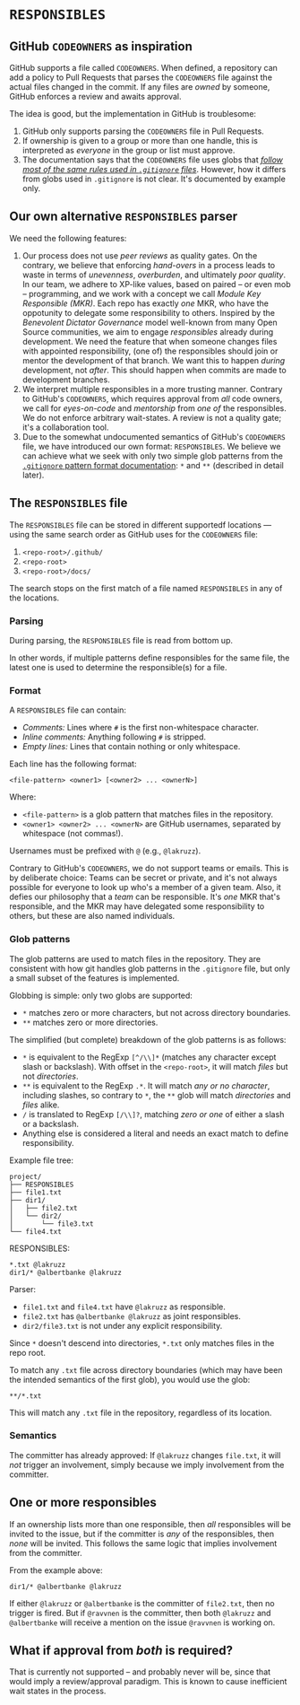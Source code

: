 # `RESPONSIBLES`

## GitHub `CODEOWNERS` as inspiration

GitHub supports a file called `CODEOWNERS`. When defined, a repository can add a policy to Pull Requests that parses the `CODEOWNERS` file against the actual files changed in the commit. If any files are _owned_ by someone, GitHub enforces a review and awaits approval.

The idea is good, but the implementation in GitHub is troublesome:

1. GitHub only supports parsing the `CODEOWNERS` file in Pull Requests.
2. If ownership is given to a group or more than one handle, this is interpreted as _everyone_ in the group or list must approve.
3. The documentation says that the `CODEOWNERS` file uses globs that [_follow most of the same rules used in `.gitignore` files_](https://docs.github.com/en/repositories/managing-your-repositorys-settings-and-features/customizing-your-repository/about-code-owners#codeowners-syntax). However, how it differs from globs used in `.gitignore` is not clear. It's documented by example only.

## Our own alternative `RESPONSIBLES` parser

We need the following features:

1. Our process does not use _peer reviews_ as quality gates. On the contrary, we believe that enforcing _hand-overs_ in a process leads to waste in terms of _unevenness_, _overburden_, and ultimately _poor quality_. In our team, we adhere to XP-like values, based on paired – or even mob – programming, and we work with a concept we call _Module Key Responsible (MKR)_. Each repo has exactly _one_ MKR, who have the oppotunity to delegate some responsibility to others. Inspired by the _Benevolent Dictator Governance_ model well-known from many Open Source communities, we aim to engage _responsibles_ already during development. We need the feature that when someone changes files with appointed responsibility, (one of) the responsibles should join or mentor the development of that branch. We want this to happen _during_ development, not _after_. This should happen when commits are made to development branches.
2. We interpret multiple responsibles in a more trusting manner. Contrary to GitHub's `CODEOWNERS`, which requires approval from _all_ code owners, we call for _eyes-on-code_ and _mentorship_ from _one of_ the responsibles. We do not enforce arbitrary wait-states. A review is not a quality gate; it's a collaboration tool.
3. Due to the somewhat undocumented semantics of GitHub's `CODEOWNERS` file, we have introduced our own format: `RESPONSIBLES`. We believe we can achieve what we seek with only two simple glob patterns from the [`.gitignore` pattern format documentation](https://git-scm.com/docs/gitignore#_pattern_format): `*` and `**` (described in detail later).

## The `RESPONSIBLES` file

The `RESPONSIBLES` file can be stored in different supportedf locations — using the same search order as GitHub uses for the `CODEOWNERS` file:

1. `<repo-root>/.github/`
2. `<repo-root>`
3. `<repo-root>/docs/`

The search stops on the first match of a file named `RESPONSIBLES` in any of the locations.

### Parsing

During parsing, the `RESPONSIBLES` file is read from bottom up.

In other words, if multiple patterns define responsibles for the same file, the latest one is used to determine the responsible(s) for a file.

### Format

A `RESPONSIBLES` file can contain:

- _Comments:_ Lines where `#` is the first non-whitespace character.
- _Inline comments:_ Anything following `#` is stripped.
- _Empty lines:_ Lines that contain nothing or only whitespace.

Each line has the following format:

```
<file-pattern> <owner1> [<owner2> ... <ownerN>]
```

Where:

- `<file-pattern>` is a glob pattern that matches files in the repository.
- `<owner1> <owner2> ... <ownerN>` are GitHub usernames, separated by whitespace (not commas!).

Usernames must be prefixed with `@` (e.g., `@lakruzz`).

Contrary to GitHub's `CODEOWNERS`, we do not support teams or emails. This is by deliberate choice: Teams can be secret or private, and it's not always possible for everyone to look up who's a member of a given team. Also, it defies our philosophy that a _team_ can be responsible. It's _one_ MKR that's responsible, and the MKR may have delegated some responsibility to others, but these are also named individuals.

### Glob patterns

The glob patterns are used to match files in the repository. They are consistent with how git handles glob patterns in the `.gitignore` file, but only a small subset of the features is implemented.

Globbing is simple: only two globs are supported:

- `*` matches zero or more characters, but not across directory boundaries.
- `**` matches zero or more directories.

The simplified (but complete) breakdown of the glob patterns is as follows:

- `*` is equivalent to the RegExp `[^/\\]*` (matches any character except slash or backslash). With offset in the `<repo-root>`, it will match _files_ but not _directories_.
- `**` is equivalent to the RegExp `.*`. It will match _any or no character_, including slashes, so contrary to `*`, the `**` glob will match _directories_ and _files_ alike.
- `/` is translated to RegExp `[/\\]?`, matching _zero or one_ of either a slash or a backslash.
- Anything else is considered a literal and needs an exact match to define responsibility.

Example file tree:

```
project/
├── RESPONSIBLES
├── file1.txt
├── dir1/
│   ├── file2.txt
│   └── dir2/
│       └── file3.txt
└── file4.txt
```

RESPONSIBLES:

```
*.txt @lakruzz
dir1/* @albertbanke @lakruzz
```

Parser:

- `file1.txt` and `file4.txt` have `@lakruzz` as responsible.
- `file2.txt` has `@albertbanke @lakruzz` as joint responsibles.
- `dir2/file3.txt` is not under any explicit responsibility.

Since `*` doesn't descend into directories, `*.txt` only matches files in the repo root.

To match any `.txt` file across directory boundaries (which may have been the intended semantics of the first glob), you would use the glob:

```
**/*.txt
```

This will match any `.txt` file in the repository, regardless of its location.

### Semantics

The committer has already approved: If `@lakruzz` changes `file.txt`, it will _not_ trigger an involvement, simply because we imply involvement from the committer.

## One or more responsibles

If an ownership lists more than one responsible, then _all_ responsibles will be invited to the issue, but if the committer is _any_ of the responsibles, then _none_ will be invited. This follows the same logic that implies involvement from the committer.

From the example above:

`dir1/* @albertbanke @lakruzz`

If either `@lakruzz` or `@albertbanke` is the committer of `file2.txt`, then no trigger is fired. But if `@ravvnen` is the committer, then both `@lakruzz` and `@albertbanke` will receive a mention on the issue `@ravvnen` is working on.

## What if approval from _both_ is required?

That is currently not supported – and probably never will be, since that would imply a review/approval paradigm. This is known to cause inefficient wait states in the process.
